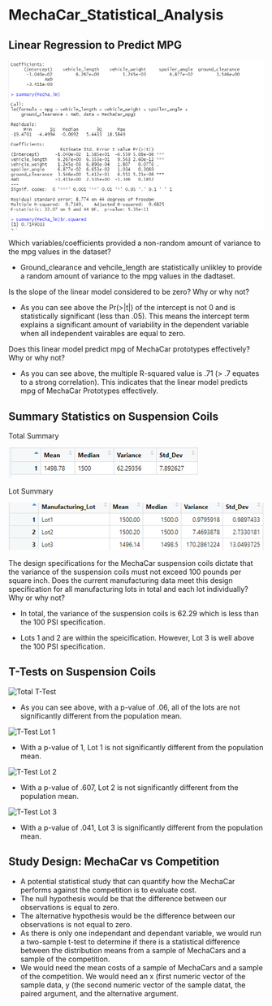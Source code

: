# MechaCar_Statistical_Analysis

## Linear Regression to Predict MPG

![Mecha Car Linear Model Summary](./Images/Mecha_lm_summary.PNG)

Which variables/coefficients provided a non-random amount of variance to the mpg values in the dataset?

- Ground_clearance and vehcile_length are statistically unlikley to provide a random amount of variance to the mpg values in the dadtaset. 

Is the slope of the linear model considered to be zero? Why or why not?

- As you can see above the Pr(>|t|) of the intercept is not 0 and is statistically significant (less than .05).  This means the intercept term explains a significant amount of variability in the dependent variable when all independent vairables are equal to zero.

Does this linear model predict mpg of MechaCar prototypes effectively? Why or why not?

- As you can see above, the multiple R-squared value is .71 (> .7 equates to a strong correlation).  This indicates that the linear model predicts mpg of MechaCar Prototypes effectively.

## Summary Statistics on Suspension Coils

Total Summary

![PSI Total Summary](./Images/PSI_total_summary.PNG)

Lot Summary 

![PSI Lot Summary](./Images/PSI_lot_summary.PNG)


The design specifications for the MechaCar suspension coils dictate that the variance of the suspension coils must not exceed 100 pounds per square inch. Does the current manufacturing data meet this design specification for all manufacturing lots in total and each lot individually? Why or why not?

- In total, the variance of the suspension coils is 62.29 which is less than the 100 PSI specification.

- Lots 1 and 2 are within the speicification. However, Lot 3 is well above the 100 PSI specification. 

## T-Tests on Suspension Coils

![Total T-Test](https://user-images.githubusercontent.com/92542382/153771474-bb4793f4-a7f6-438a-b4a5-3abfa6201314.PNG)


- As you can see above, with a p-value of .06, all of the lots are not significantly different from the population mean.

![T-Test Lot 1](https://user-images.githubusercontent.com/92542382/153771486-17dcb3ea-c24b-4812-8dc9-6d77ea5554e0.PNG)


- With a p-value of 1, Lot 1 is not significantly different from the population mean.

![T-Test Lot 2](https://user-images.githubusercontent.com/92542382/153771493-cb203910-6bbb-423f-b650-47fa6d96184c.PNG)


- With a p-value of .607, Lot 2 is not significantly different from the population mean.

![T-Test Lot 3](https://user-images.githubusercontent.com/92542382/153771510-bde16c29-c4ba-4fd5-9449-0470fb5d34ae.PNG)


- With a p-value of .041, Lot 3 is  significantly different from the population mean.

## Study Design: MechaCar vs Competition

- A potential statistical study that can quantify how the MechaCar performs against the competition is to evaluate cost.
- The null hypothesis would be that the difference between our  observations is equal to zero.
- The alternative hypothesis would be the difference between our observations is not equal to zero.
- As there is only one independant and dependant variable, we would run a two-sample t-test to determine if there is a statistical difference between the distribution means from a sample of MechaCars and a sample of the competition. 
- We would need the mean costs of a sample of MechaCars and a sample of the competition.  We would need an x (first numeric vector of the sample data, y (the second numeric vector of the sample datat, the paired argument, and the alternative argument. 


